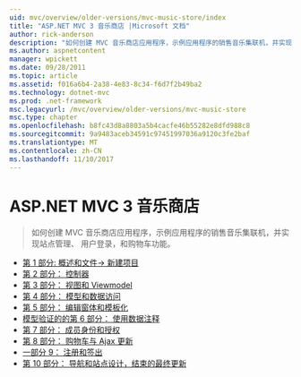 ```yaml
---
uid: mvc/overview/older-versions/mvc-music-store/index
title: "ASP.NET MVC 3 音乐商店 |Microsoft 文档"
author: rick-anderson
description: "如何创建 MVC 音乐商店应用程序，示例应用程序的销售音乐集联机，并实现用户登录，网站管理..."
ms.author: aspnetcontent
manager: wpickett
ms.date: 09/28/2011
ms.topic: article
ms.assetid: f016a6b4-2a38-4e83-8c34-f6d7f2b49ba2
ms.technology: dotnet-mvc
ms.prod: .net-framework
msc.legacyurl: /mvc/overview/older-versions/mvc-music-store
msc.type: chapter
ms.openlocfilehash: b8fc43d8a8803a5b4cacfe46b55282e8dfd988c8
ms.sourcegitcommit: 9a9483aceb34591c97451997036a9120c3fe2baf
ms.translationtype: MT
ms.contentlocale: zh-CN
ms.lasthandoff: 11/10/2017
---
```

<a name="aspnet-mvc-3-music-store"></a>ASP.NET MVC 3 音乐商店
====================
> 如何创建 MVC 音乐商店应用程序，示例应用程序的销售音乐集联机，并实现站点管理、 用户登录，和购物车功能。


- [第 1 部分: 概述和文件-> 新建项目](mvc-music-store-part-1.md)
- [第 2 部分： 控制器](mvc-music-store-part-2.md)
- [第 3 部分： 视图和 Viewmodel](mvc-music-store-part-3.md)
- [第 4 部分： 模型和数据访问](mvc-music-store-part-4.md)
- [第 5 部分： 编辑窗体和模板化](mvc-music-store-part-5.md)
- [模型验证的的第 6 部分： 使用数据注释](mvc-music-store-part-6.md)
- [第 7 部分： 成员身份和授权](mvc-music-store-part-7.md)
- [第 8 部分： 购物车与 Ajax 更新](mvc-music-store-part-8.md)
- [一部分 9： 注册和签出](mvc-music-store-part-9.md)
- [第 10 部分： 导航和站点设计，结束的最终更新](mvc-music-store-part-10.md)

